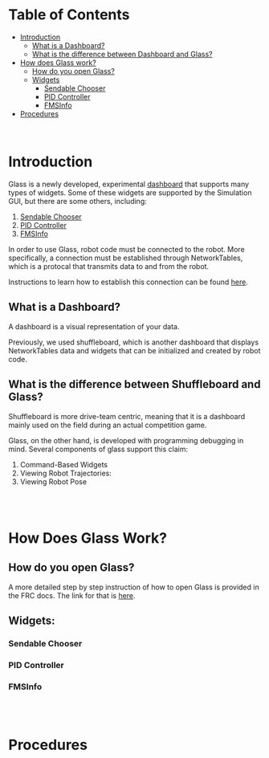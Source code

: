 # Table of Contents
- [Introduction](#introduction)
    - [What is a Dashboard?](#what-is-a-dashboard)
    - [What is the difference between Dashboard and Glass?](#what-is-the-difference-between-shuffleboard-and-glass)
- [How does Glass work?](#how-does-glass-work)
    - [How do you open Glass?](#how-do-you-open-glass)
    - [Widgets](#widgets)
        - [Sendable Chooser](#sendable-chooser)
        - [PID Controller](#pid-controller)
        - [FMSInfo](#fmsinfo)
- [Procedures](#procedures)

<br />

# Introduction
Glass is a newly developed, experimental [dashboard](#what-is-a-dashboard) that supports many types of widgets. Some of these widgets are supported by the Simulation GUI, but there are some others, including:
1. [Sendable Chooser](#sendable-chooser)
2. [PID Controller](#pid-controller)
3. [FMSInfo](#fmsinfo)

In order to use Glass, robot code must be connected to the robot. More specifically, a connection must be established through NetworkTables, which is a protocal that transmits data to and from the robot.
    
Instructions to learn how to establish this connection can be found [here](https://docs.wpilib.org/en/stable/docs/software/dashboards/glass/networktables-connection.html).

## What is a Dashboard?
A dashboard is a visual representation of your data. 

Previously, we used shuffleboard, which is another dashboard that displays NetworkTables data and widgets that can be initialized and created by robot code.

## What is the difference between Shuffleboard and Glass?
Shuffleboard is more drive-team centric, meaning that it is a dashboard mainly used on the field during an actual competition game. 

Glass, on the other hand, is developed with programming debugging in mind. Several components of glass support this claim:
1. Command-Based Widgets
2. Viewing Robot Trajectories:
3. Viewing Robot Pose

<br />
<br />

# How Does Glass Work?
## How do you open Glass?
A more detailed step by step instruction of how to open Glass is provided in the FRC docs. 
The link for that is [here](https://docs.wpilib.org/en/stable/docs/software/dashboards/glass/introduction.html).

## Widgets:
### Sendable Chooser
### PID Controller
### FMSInfo

<br />
<br />

# Procedures
